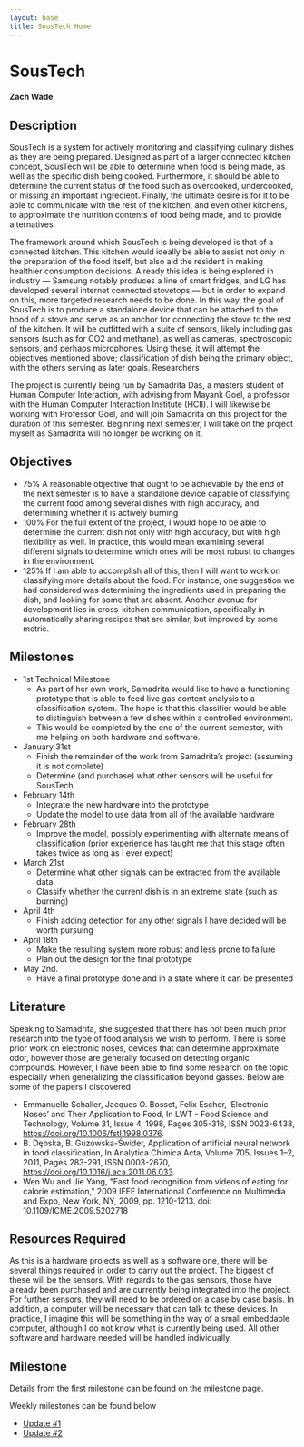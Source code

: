 ```yaml
---
layout: base
title: SousTech Home
---
```


# SousTech
#### Zach Wade
		
## Description

SousTech is a system for actively monitoring and classifying culinary dishes as they are being prepared. Designed as part of a larger connected kitchen concept, SousTech will be able to determine when food is being made, as well as the specific dish being cooked. Furthermore, it should be able to determine the current status of the food such as overcooked, undercooked, or missing an important ingredient. Finally, the ultimate desire is for it to be able to communicate with the rest of the kitchen, and even other kitchens, to approximate the nutrition contents of food being made, and to provide alternatives. 

The framework around which SousTech is being developed is that of a connected kitchen. This kitchen would ideally be able to assist not only in the preparation of the food itself, but also aid the resident in making healthier consumption decisions. Already this idea is being explored in industry — Samsung notably produces a line of smart fridges, and LG has developed several internet connected stovetops — but in order to expand on this, more targeted research needs to be done. In this way, the goal of SousTech is to produce a standalone device that can be attached to the hood of a stove and serve as an anchor for connecting the stove to the rest of the kitchen. It will be outfitted with a suite of sensors, likely including gas sensors (such as for CO2 and methane), as well as cameras, spectroscopic sensors, and perhaps microphones. Using these, it will attempt the objectives mentioned above; classification of dish being the primary object, with the others serving as later goals. 
Researchers

The project is currently being run by Samadrita Das, a masters student of Human Computer Interaction, with advising from Mayank Goel, a professor with the Human Computer Interaction Institute (HCII). I will likewise be working with Professor Goel, and will join Samadrita on this project for the duration of this semester. Beginning next semester, I will take on the project myself as Samadrita will no longer be working on it. 

## Objectives 

 - 75% A reasonable objective that ought to be achievable by the end of the next semester is to have a standalone device capable of classifying the current food among several dishes with high accuracy, and determining whether it is actively burning
 - 100% For the full extent of the project, I would hope to be able to determine the current dish not only with high accuracy, but with high flexibility as well. In practice, this would mean examining several different signals to determine which ones will be most robust to changes in the environment.
 - 125% If I am able to accomplish all of this, then I will want to work on classifying more details about the food. For instance, one suggestion we had considered was determining the ingredients used in preparing the dish, and looking for some that are absent. Another avenue for development lies in cross-kitchen communication, specifically in automatically sharing recipes that are similar, but improved by some metric. 

## Milestones

 - 1st Technical Milestone
   - As part of her own work, Samadrita would like to have a functioning prototype that is able to feed live gas content analysis to a classification system. The hope is that this classifier would be able to distinguish between a few dishes within a controlled environment. 
   - This would be completed by the end of the current semester, with me helping on both hardware and software.
 - January 31st
   - Finish the remainder of the work from Samadrita’s project (assuming it is not complete)
   - Determine (and purchase) what other sensors will be useful for SousTech  
 - February 14th
   - Integrate the new hardware into the prototype
   - Update the model to use data from all of the available hardware
 - February 28th
   - Improve the model, possibly experimenting with alternate means of classification (prior experience has taught me that this stage often takes twice as long as I ever expect)
 - March 21st
   - Determine what other signals can be extracted from the available data
   - Classify whether the current dish is in an extreme state (such as burning)
 - April 4th
   - Finish adding detection for any other signals I have decided will be worth pursuing
 - April 18th
   - Make the resulting system more robust and less prone to failure
   - Plan out the design for the final prototype
 - May 2nd.
   - Have a final prototype done and in a state where it can be presented

## Literature

Speaking to Samadrita, she suggested that there has not been much prior research into the type of food analysis we wish to perform. There is some prior work on electronic noses, devices that can determine approximate odor, however those are generally focused on detecting organic compounds. However, I have been able to find some research on the topic, especially when generalizing the classification beyond gasses. Below are some of the papers I discovered

 - Emmanuelle Schaller, Jacques O. Bosset, Felix Escher, ‘Electronic Noses’ and Their Application to Food, In LWT - Food Science and Technology, Volume 31, Issue 4, 1998, Pages 305-316, ISSN 0023-6438, https://doi.org/10.1006/fstl.1998.0376.
 - B. Dębska, B. Guzowska-Świder, Application of artificial neural network in food classification, In Analytica Chimica Acta, Volume 705, Issues 1–2, 2011, Pages 283-291, ISSN 0003-2670, https://doi.org/10.1016/j.aca.2011.06.033.
 - Wen Wu and Jie Yang, "Fast food recognition from videos of eating for calorie estimation," 2009 IEEE International Conference on Multimedia and Expo, New York, NY, 2009, pp. 1210-1213. doi: 10.1109/ICME.2009.5202718

## Resources Required
	
As this is a hardware projects as well as a software one, there will be several things required in order to carry out the project. The biggest of these will be the sensors. With regards to the gas sensors, those have already been purchased and are currently being integrated into the project. For further sensors, they will need to be ordered on a case by case basis. In addition, a computer will be necessary that can talk to these devices. In practice, I imagine this will be something in the way of a small embeddable computer, although I do not know what is currently being used. All other software and hardware needed will be handled individually.

## Milestone

Details from the first milestone can be found on the [milestone](milestone) page.

Weekly milestones can be found below

 - [Update #1](update1)
 - [Update #2](update2)
